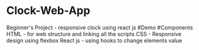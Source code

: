 # Clock-Web-App
Beginner's Project - responsive clock using react js
#Demo
#Components
HTML - for web structure and linking all the scripts
CSS - Responsive design using flexbox
React js - using hooks to change elements value
